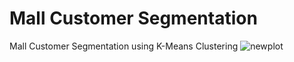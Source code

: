 # Mall Customer Segmentation
Mall Customer Segmentation using K-Means Clustering
![newplot](https://user-images.githubusercontent.com/4210955/108141449-bdb11500-7091-11eb-9a1d-79b8662cef78.png)
